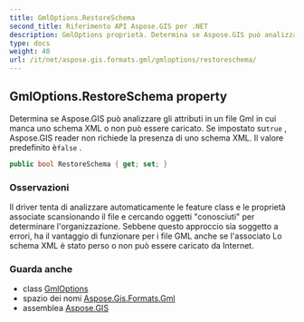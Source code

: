 ```yaml
---
title: GmlOptions.RestoreSchema
second_title: Riferimento API Aspose.GIS per .NET
description: GmlOptions proprietà. Determina se Aspose.GIS può analizzare gli attributi in un file Gml in cui manca uno schema XML o non può essere caricato. Se impostato sutrue  Aspose.GIS reader non richiede la presenza di uno schema XML. Il valore predefinito èfalse .
type: docs
weight: 40
url: /it/net/aspose.gis.formats.gml/gmloptions/restoreschema/
---
```

## GmlOptions.RestoreSchema property

Determina se Aspose.GIS può analizzare gli attributi in un file Gml in cui manca uno schema XML o non può essere caricato. Se impostato su`true` , Aspose.GIS reader non richiede la presenza di uno schema XML. Il valore predefinito è`false` .

```csharp
public bool RestoreSchema { get; set; }
```

### Osservazioni

Il driver tenta di analizzare automaticamente le feature class e le proprietà associate scansionando il file e cercando oggetti "conosciuti" per determinare l'organizzazione. Sebbene questo approccio sia soggetto a errori, ha il vantaggio di funzionare per i file GML anche se l'associato Lo schema XML è stato perso o non può essere caricato da Internet.

### Guarda anche

* class [GmlOptions](../)
* spazio dei nomi [Aspose.Gis.Formats.Gml](../../gmloptions/)
* assemblea [Aspose.GIS](../../../)


